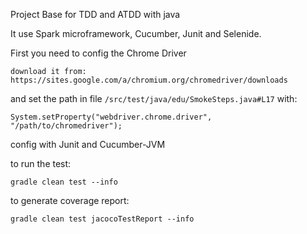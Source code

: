 Project Base for TDD and ATDD with java

It use Spark microframework, Cucumber, Junit and Selenide.

First you need to config the Chrome Driver

    download it from: https://sites.google.com/a/chromium.org/chromedriver/downloads


and set the path in file `/src/test/java/edu/SmokeSteps.java#L17` with:

    System.setProperty("webdriver.chrome.driver", "/path/to/chromedriver");


config with Junit and Cucumber-JVM

to run the test:

    gradle clean test --info

to generate coverage report:

    gradle clean test jacocoTestReport --info

